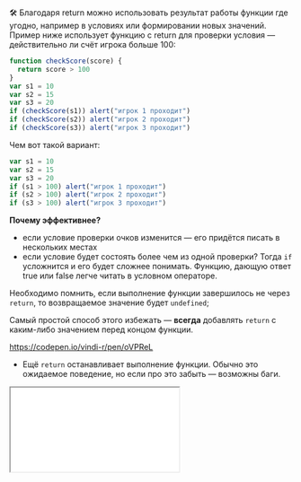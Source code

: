 🛠 Благодаря return можно использовать результат работы функции где угодно, например в условиях или формировании новых значений. Пример ниже использует функцию с return для проверки условия — действительно ли счёт игрока больше 100:

```js
function checkScore(score) {
  return score > 100
}
var s1 = 10
var s2 = 15
var s3 = 20
if (checkScore(s1)) alert("игрок 1 проходит")
if (checkScore(s2)) alert("игрок 2 проходит")
if (checkScore(s3)) alert("игрок 3 проходит")
```

Чем вот такой вариант:

```js
var s1 = 10
var s2 = 15
var s3 = 20
if (s1 > 100) alert("игрок 1 проходит")
if (s2 > 100) alert("игрок 2 проходит")
if (s3 > 100) alert("игрок 3 проходит")
```

**Почему эффективнее?**

- если условие проверки очков изменится — его придётся писать в нескольких местах
- если условие будет состоять более чем из одной проверки? Тогда `if` усложнится и его будет сложнее понимать. Функцию, дающую ответ true или false легче читать в условном операторе.

Необходимо помнить, если выполнение функции завершилось не через `return`, то возвращаемое значение будет `undefined`;

Самый простой способ этого избежать — __всегда__ добавлять `return` с каким-либо значением перед концом функции.

https://codepen.io/vindi-r/pen/oVPReL

- Ещё `return` останавливает выполнение функции. Обычно это ожидаемое поведение, но если про это забыть — возможны баги.

<iframe title="" src="../demos/vindi-r-aMagpW/index.html"></iframe>
